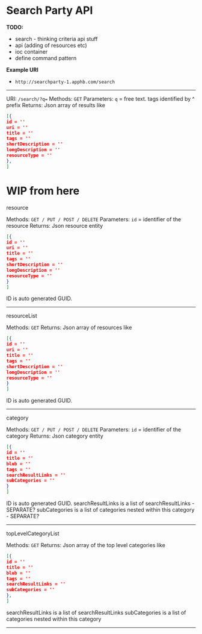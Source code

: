 Search Party API
===

**TODO:**

 - search - thinking criteria api stuff
 - api (adding of resources etc)
 - ioc container
 - define command pattern

**Example URI**
 - ```http://searchparty-1.apphb.com/search```

 ---
URI: ```/search/?q=```
Methods: ```GET```
Parameters: ```q```
 = free text. tags identified by ^ prefix
Returns:
Json array of results like

```json
[{
id = ''
uri = ''
title = ''
tags = ''
shortDescription = ''
longDescription = ''
resourceType = ''
},
]
```


WIP from here
===
resource

Methods: ```GET / PUT / POST / DELETE```
Parameters: ```id```
 = identifier of the resource
Returns:
Json resource entity

```json
[{
id = ''
uri = ''
title = ''
tags = ''
shortDescription = ''
longDescription = ''
resourceType = ''
}
]
```

ID is auto generated GUID.

----------------------------------------------------------
resourceList

Methods: ```GET```
Returns:
Json array of resources like

```json
[{
id = ''
uri = ''
title = ''
tags = ''
shortDescription = ''
longDescription = ''
resourceType = ''
}
]
```

ID is auto generated GUID.

----------------------------------------------------------
category		 

Methods: ```GET / PUT / POST / DELETE```
Parameters: ```id```
 = identifier of the category
Returns:
Json category entity

```json
[{
id = ''
title = ''
blub = ''
tags = ''
searchResultLinks = ''
subCategories = ''
}
]
```

ID is auto generated GUID.
searchResultLinks is a list of searchResultLinks - SEPARATE?
subCategories is a list of categories nested within this category - SEPARATE?

----------------------------------------------------------

topLevelCategoryList	 

Methods: ```GET```
Returns:
Json array of the top level categories like

```json
[{
id = ''
title = ''
blub = ''
tags = ''
searchResultLinks = ''
subCategories = ''
},
]
```

searchResultLinks is a list of searchResultLinks
subCategories is a list of categories nested within this category

----------------------------------------------------------

